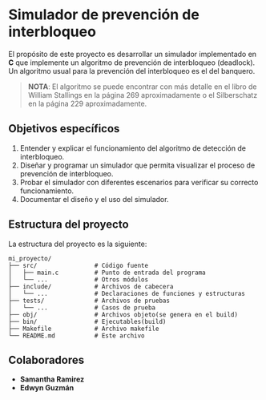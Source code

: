 # Simulador de prevención de interbloqueo

El propósito de este proyecto es desarrollar un simulador implementado en **C** que implemente un algoritmo de prevención de interbloqueo (deadlock). Un algoritmo usual para la prevención del interbloqueo es el del banquero.

> **NOTA**: El algoritmo se puede encontrar con más detalle en el libro de William Stallings en la página 269 
> aproximadamente o el Silberschatz en la página 229 aproximadamente.

## Objetivos específicos

1. Entender y explicar el funcionamiento del algoritmo de detección de interbloqueo.
2. Diseñar y programar un simulador que permita visualizar el proceso de prevención de interbloqueo.
3. Probar el simulador con diferentes escenarios para verificar su correcto funcionamiento.
4. Documentar el diseño y el uso del simulador.

## Estructura del proyecto

La estructura del proyecto es la siguiente:

```{html}
mi_proyecto/
├── src/                # Código fuente
│   ├── main.c          # Punto de entrada del programa
│   └── ...             # Otros módulos
├── include/            # Archivos de cabecera
│   └── ...             # Declaraciones de funciones y estructuras
├── tests/              # Archivos de pruebas
│   └── ...             # Casos de prueba
├── obj/                # Archivos objeto(se genera en el build)
├── bin/                # Ejecutables(build)
├── Makefile            # Archivo makefile
└── README.md           # Este archivo
```

## Colaboradores

- **Samantha Ramirez**
- **Edwyn Guzmán**